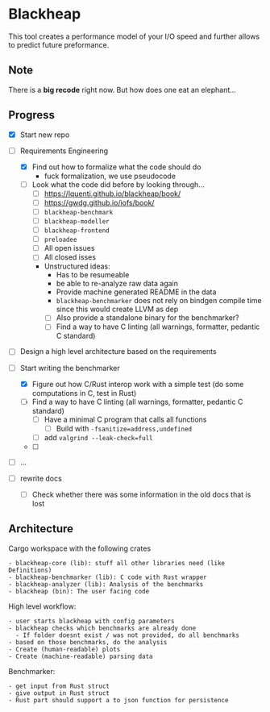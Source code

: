# Blackheap

This tool creates a performance model of your I/O speed and further allows to predict future preformance.

## Note

There is a **big recode** right now. But how does one eat an elephant...

## Progress
- [x] Start new repo
- [ ] Requirements Engineering
  - [x] Find out how to formalize what the code should do
    - fuck formalization, we use pseudocode
  - [ ] Look what the code did before by looking through...
    - [ ] <https://lquenti.github.io/blackheap/book/>
    - [ ] <https://gwdg.github.io/iofs/book/>
    - [ ] `blackheap-benchmark`
    - [ ] `blackheap-modeller`
    - [ ] `blackheap-frontend`
    - [ ] `preloadee`
    - [ ] All open issues
    - [ ] All closed isses
    - Unstructured ideas:
      - Has to be resumeable
      - be able to re-analyze raw data again
      - Provide machine generated README in the data
      - `blackheap-benchmarker` does not rely on bindgen compile time since this would create LLVM as dep
      - [ ] Also provide a standalone binary for the benchmarker?
      - [ ] Find a way to have C linting (all warnings, formatter, pedantic C standard)
- [ ] Design a high level architecture based on the requirements
- [ ] Start writing the benchmarker
  - [x] Figure out how C/Rust interop work with a simple test (do some computations in C, test in Rust)
  - [ ] Find a way to have C linting (all warnings, formatter, pedantic C standard)
    - [ ] Have a minimal C program that calls all functions
      - [ ] Build with `-fsanitize=address,undefined`
    - [ ] add `valgrind --leak-check=full`
  - [ ] 
- [ ] ...

- [ ] rewrite docs
  - [ ] Check whether there was some information in the old docs that is lost

## Architecture
Cargo workspace with the following crates
```
- blackheap-core (lib): stuff all other libraries need (like Definitions)
- blackheap-benchmarker (lib): C code with Rust wrapper
- blackheap-analyzer (lib): Analysis of the benchmarks
- blackheap (bin): The user facing code
```

High level workflow:
```
- user starts blackheap with config parameters
- blackheap checks which benchmarks are already done
  - If folder doesnt exist / was not provided, do all benchmarks
- based on those benchmarks, do the analysis
- Create (human-readable) plots
- Create (machine-readable) parsing data
```

Benchmarker:
```
- get input from Rust struct
- give output in Rust struct
- Rust part should support a to json function for persistence
```
